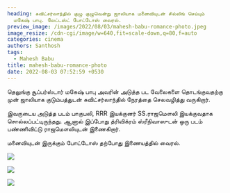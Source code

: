 ```yaml
---
heading: சுவிட்சர்லாந்தில் குழு குழுவென்று ஜாலியாக மனைவியுடன் சில்லிங் செய்யும்
  மகேஷ் பாபு. லேட்டஸ்ட் போட்டோஸ் வைரல்.
preview_image: /images/2022/08/03/mahesh-babu-romance-photo.jpeg
image_resize: /cdn-cgi/image/w=640,fit=scale-down,q=80,f=auto
categories: cinema
authors: Santhosh
tags:
  - Mahesh Babu
title: mahesh-babu-romance-photo
date: 2022-08-03 07:52:59 +0530
---
```

தெலுங்கு சூப்பர்ஸ்டார் மகேஷ் பாபு அவரின் அடுத்த பட வேலைகளை தொடங்குவதற்கு முன் ஜாலியாக குடும்பத்துடன் சுவிட்சர்லாந்தில் நேரத்தை செலவழித்து வருகிறார்.

இவருடைய அடுத்த படம் பாகுபலி, RRR இயக்குனர் SS.ராஜமௌலி இயக்குவதாக சொல்லப்பட்டிருந்தது. ஆனால் இப்போது த்ரிவிக்ரம் ஸ்ரீநிவாஸுடன் ஒரு படம் பண்ணிவிட்டு ராஜமௌலியுடன் இணைகிறார்.

மனைவியுடன் இருக்கும் போட்டோஸ் தற்போது இணையத்தில் வைரல்.

![](/images/2022/08/03/mahesh-babu-namrata-switzerland-1.jpeg)

![](/images/2022/08/03/mahesh-babu-namrata-switzerland.jpeg)

![](/images/2022/08/03/mahesh-babu-namrata-switzerland-2.jpeg)